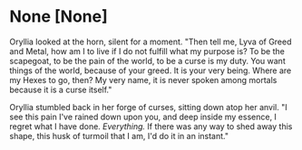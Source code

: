 # None [None]
Oryllia looked at the horn, silent for a moment. "Then tell me, Lyva of Greed and Metal, how am I to live if I do not fulfill what my purpose is? To be the scapegoat, to be the pain of the world, to be a curse is my duty. You want things of the world, because of your greed. It is your very being. Where are my Hexes to go, then? My very name, it is never spoken among mortals because it is a curse itself."

Oryllia stumbled back in her forge of curses, sitting down atop her anvil. "I see this pain I've rained down upon you, and deep inside my essence, I regret what I have done. *Everything.* If there was any way to shed away this shape, this husk of turmoil that I am, I'd do it in an instant."
